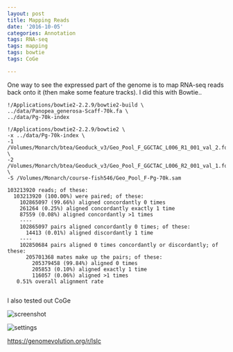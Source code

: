 ```yaml
---
layout: post
title: Mapping Reads
date: '2016-10-05'
categories: Annotation
tags: RNA-seq
tags: mapping
tags: bowtie
tags: CoGe

---
```


One way to see the expressed part of the genome is to map RNA-seq reads back onto it (then make some feature tracks).
I did this with Bowtie..


```
!/Applications/bowtie2-2.2.9/bowtie2-build \
../data/Panopea_generosa-Scaff-70k.fa \
../data/Pg-70k-index

!/Applications/bowtie2-2.2.9/bowtie2 \
-x ../data/Pg-70k-index \
-1 /Volumes/Monarch/btea/Geoduck_v3/Geo_Pool_F_GGCTAC_L006_R1_001_val_2.fq \
-2 /Volumes/Monarch/btea/Geoduck_v3/Geo_Pool_F_GGCTAC_L006_R2_001_val_1.fq \
-S /Volumes/Monarch/course-fish546/Geo_Pool_F-Pg-70k.sam

103213920 reads; of these:
  103213920 (100.00%) were paired; of these:
    102865097 (99.66%) aligned concordantly 0 times
    261264 (0.25%) aligned concordantly exactly 1 time
    87559 (0.08%) aligned concordantly >1 times
    ----
    102865097 pairs aligned concordantly 0 times; of these:
      14413 (0.01%) aligned discordantly 1 time
    ----
    102850684 pairs aligned 0 times concordantly or discordantly; of these:
      205701368 mates make up the pairs; of these:
        205379458 (99.84%) aligned 0 times
        205853 (0.10%) aligned exactly 1 time
        116057 (0.06%) aligned >1 times
   0.51% overall alignment rate
   
```
 
 I also tested out CoGe
 
 ![screenshot](https://camo.githubusercontent.com/0d1f22de5c3509b585afc570b2d0ada1872bd965/687474703a2f2f6561676c652e666973682e77617368696e67746f6e2e6564752f636e6964617269616e2f736b697463682f436f47655f5f4d795f446174615f31444134353536422e706e67)
 
 ![settings](https://camo.githubusercontent.com/74593a3a672747976968ebd0b667c47718435b37/687474703a2f2f6561676c652e666973682e77617368696e67746f6e2e6564752f636e6964617269616e2f736b697463682f436f47655f5f4d795f446174615f31444134353539382e706e67)
 
 https://genomevolution.org/r/lslc
